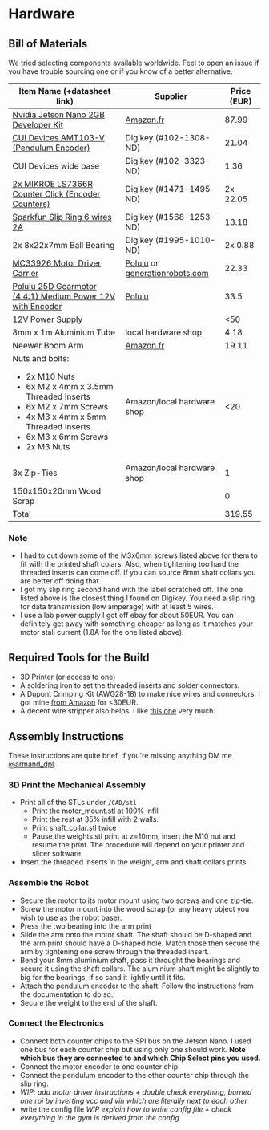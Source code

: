 # Hardware

## Bill of Materials
We tried selecting components available worldwide. Feel to open an issue if you have trouble sourcing one or if you know of a better alternative. 

| Item Name (+datasheet link)                                                                                                                                                                            | Supplier                                                                                                                                                              | Price (EUR) |
|--------------------------------------------------------------------------------------------------------------------------------------------------------------------------------------------------------|-----------------------------------------------------------------------------------------------------------------------------------------------------------------------|-------------|
| [Nvidia Jetson Nano 2GB Developer Kit](https://developer.nvidia.com/embedded/learn/jetson-nano-2gb-devkit-user-guide)                                                                                  | [Amazon.fr](https://www.amazon.fr/Waveshare-Jetson-Developer-Hands-Robotics/dp/B08M5J1WM2)                                                                            | 87.99       |
| [CUI Devices AMT103-V (Pendulum Encoder)](https://www.cuidevices.com/product/resource/amt10.pdf)                                                                                                       | Digikey (#102-1308-ND)                                                                                                                                                | 21.04       |
| CUI Devices wide base                                                                                                                                                                                  | Digikey (#102-3323-ND)                                                                                                                                                | 1.36        |
| [2x MIKROE LS7366R Counter Click (Encoder Counters)](https://lsicsi.com/datasheets/LS7366R.pdf)                                                                                                        | Digikey (#1471-1495-ND)                                                                                                                                               | 2x 22.05    |
| [Sparkfun Slip Ring 6 wires 2A](https://cdn.sparkfun.com/datasheets/Robotics/SNM022A-06%20update.pdf)                                                                                                  | Digikey (#1568-1253-ND)                                                                                                                                               | 13.18       |
| 2x 8x22x7mm Ball Bearing                                                                                                                                                                               | Digikey (#1995-1010-ND)                                                                                                                                               | 2x 0.88     |
| [MC33926 Motor Driver Carrier](https://www.pololu.com/product/1212)                                                                                                                                    | [Polulu](https://www.pololu.com/product/1212) or [generationrobots.com](https://www.generationrobots.com/fr/400946-carte-de-pilotage-mc33926-pour-deux-moteurs-.html) | 22.33       |
| [Polulu 25D Gearmotor (4.4:1) Medium Power 12V with Encoder](https://www.pololu.com/product/4861)                                                                                                      | [Polulu](https://www.pololu.com/product/4861)                                                                                                                         | 33.5        |
| 12V Power Supply                                                                                                                                                                                       |                                                                                                                                                                       | <50         |
| 8mm x 1m Aluminium Tube                                                                                                                                                                                | local hardware shop                                                                                                                                                   | 4.18        |
| Neewer Boom Arm                                                                                                                                                                                        | [Amazon.fr](https://www.amazon.fr/Neewer-Support-Microphone-Enregistrement-Broadcasting/dp/B00DY1F2CS/)                                                               | 19.11       |
| Nuts and bolts: <br/> <ul> <li>2x M10 Nuts</li> <li>6x M2 x 4mm x 3.5mm Threaded Inserts</li> <li>6x M2 x 7mm Screws</li> <li>4x M3 x 4mm x 5mm Threaded Inserts</li> <li>6x M3 x 6mm Screws</li> </li> <li>2x M3 Nuts</li></ul> | Amazon/local hardware shop                                                                                                                  | <20         |
| 3x Zip-Ties                                                                                                                                                                                            | Amazon/local hardware shop                                                                                                                                            | 1           |
| 150x150x20mm Wood Scrap                                                                                                                                                                                |                                                                                                                                                                       | 0           |
| Total                                                                                                                                                                                                  |                                                                                                                                                                       | 319.55      |

### Note
- I had to cut down some of the M3x6mm screws listed above for them to fit with the printed shaft colars. Also, when tightening too hard the threaded inserts can come off. If you can source 8mm shaft collars you are better off doing that.
- I got my slip ring second hand with the label scratched off. The one listed above is the closest thing I found on Digikey. You need a slip ring for data transmission (low amperage) with at least 5 wires.
- I use a lab power supply I got off ebay for about 50EUR. You can definitely get away with something cheaper as long as it matches your motor stall current (1.8A for the one listed above).

## Required Tools for the Build
- 3D Printer (or access to one)
- A soldering iron to set the threaded inserts and solder connectors.
- A Dupont Crimping Kit (AWG28-18) to make nice wires and connectors. I got mine [from Amazon](https://www.amazon.fr/Kamtop-Sertissage-Sertisseuse-Connecteurs-0-1-1-0mm²/dp/B078K9DT69) for <30EUR.
- A decent wire stripper also helps. I like [this one](https://www.amazon.fr/Jokari-T20050-Pince-dénuder-automatique/dp/B002BDNL4Q/) very much.

## Assembly Instructions
These instructions are quite brief, if you're missing anything DM me [@armand_dpl](https://twitter.com/armand_dpl).

### 3D Print the Mechanical Assembly
- Print all of the STLs under `/CAD/stl`
  - Print the motor_mount.stl at 100% infill
  - Print the rest at 35% infill with 2 walls.
  - Print shaft_collar.stl twice 
  - Pause the weights.stl print at z=10mm, insert the M10 nut and resume the print. The procedure will depend on your printer and slicer software.
- Insert the threaded inserts in the weight, arm and shaft collars prints.

### Assemble the Robot
- Secure the motor to its motor mount using two screws and one zip-tie.
- Screw the motor mount into the wood scrap (or any heavy object you wish to use as the robot base).
- Press the two bearing into the arm print
- Slide the arm onto the motor shaft. The shaft should be D-shaped and the arm print should have a D-shaped hole. Match those then secure the arm by tightening one screw through the threaded insert.
- Bend your 8mm aluminium shaft, pass it throught the bearings and secure it using the shaft collars. The aluminium shaft might be slightly to big for the bearings, if so sand it lightly until it fits.
- Attach the pendulum encoder to the shaft. Follow the instructions from the documentation to do so.
- Secure the weight to the end of the shaft.

### Connect the Electronics
- Connect both counter chips to the SPI bus on the Jetson Nano. I used one bus for each counter chip but using only one should work. **Note which bus they are connected to and which Chip Select pins you used.**
- Connect the motor encoder to one counter chip.
- Connect the pendulum encoder to the other counter chip through the slip ring.
- _WIP: add motor driver instructions + double check everything, burned one rpi by inverting vcc and vin which are literally next to each other_
- write the config file _WIP explain how to write config file + check everything in the gym is derived from the config_

